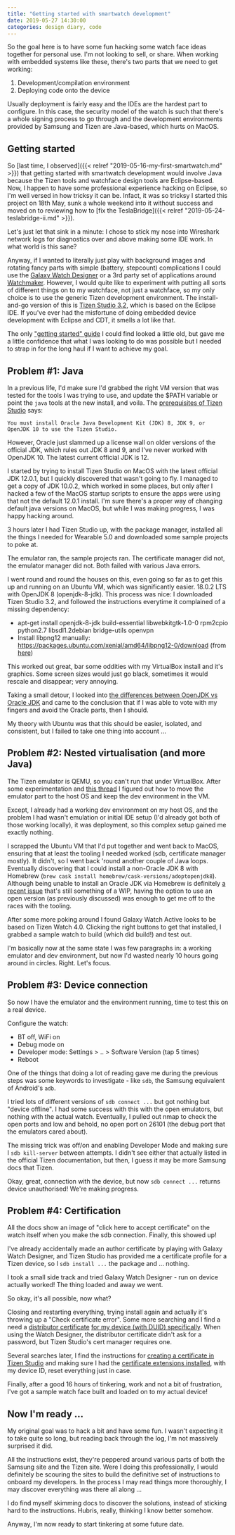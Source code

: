 ```yaml
---
title: "Getting started with smartwatch development"
date: 2019-05-27 14:30:00
categories: design diary, code
---
```


So the goal here is to have some fun hacking some watch face ideas together for personal use. I'm not looking to sell, or share. When working with embedded systems like these, there's two parts that we need to get working:

 1. Development/compilation environment
 2. Deploying code onto the device

Usually deployment is fairly easy and the IDEs are the hardest part to configure. In this case, the security model of the watch is such that there's a whole signing process to go through and the development environments provided by Samsung and Tizen are Java-based, which hurts on MacOS.

## Getting started

So [last time, I observed]({{< relref "2019-05-16-my-first-smartwatch.md" >}}) that getting started with smartwatch development would involve Java because the Tizen tools and watchface design tools are Eclipse-based. Now, I happen to have some professional experience hacking on Eclipse, so I'm well versed in how tricksy it can be. Infact, it was so tricksy I started this project on 18th May, sunk a whole weekend into it without success and moved on to reviewing how to [fix the TeslaBridge]({{< relref "2019-05-24-teslabridge-ii.md" >}}).

Let's just let that sink in a minute: I chose to stick my nose into Wireshark network logs for diagnostics over and above making some IDE work. In what world is this sane?

Anyway, if I wanted to literally just play with background images and rotating fancy parts with simple (battery, stepcount) complications I could use the [Galaxy Watch Designer](https://developer.samsung.com/galaxy-watch/design/watch-designer) or a 3rd party set of applications around [Watchmaker](https://watchmaker.haz.wiki/tips:start). However, I would quite like to experiment with putting all sorts of different things on to my watchface, not just a watchface, so my only choice is to use the generic Tizen development environment. The install-and-go version of this is [Tizen Studio 3.2](https://developer.tizen.org/ko/development/tizen-studio?langredirect=1), which is based on the Eclipse IDE. If you've ever had the misfortune of doing embedded device development with Eclipse and CDT, it smells a lot like that.

The only ["getting started" guide](https://www.tizenexperts.com/2015/12/how-to-deploy-to-gear-s2-smartwatch/) I could find looked a little old, but gave me a little confidence that what I was looking to do was possible but I needed to strap in for the long haul if I want to achieve my goal.

## Problem #1: Java

In a previous life, I'd make sure I'd grabbed the right VM version that was tested for the tools I was trying to use, and update the $PATH variable or point the `java` tools at the new install, and voila. The [prerequisites of Tizen Studio](https://developer.tizen.org/development/tizen-studio/download/installing-tizen-studio/prerequisites) says:

    You must install Oracle Java Development Kit (JDK) 8, JDK 9, or OpenJDK 10 to use the Tizen Studio.

However, Oracle just slammed up a license wall on older versions of the official JDK, which rules out JDK 8 and 9, and I've never worked with OpenJDK 10. The latest current official JDK is 12.

I started by trying to install Tizen Studio on MacOS with the latest official JDK 12.0.1, but I quickly discovered that wasn't going to fly. I managed to get a copy of JDK 10.0.2, which worked in some places, but only after I hacked a few of the MacOS startup scripts to ensure the apps were using that not the default 12.0.1 install. I'm sure there's a proper way of changing default java versions on MacOS, but while I was making progress, I was happy hacking around.

3 hours later I had Tizen Studio up, with the package manager, installed all the things I needed for Wearable 5.0 and downloaded some sample projects to poke at.

The emulator ran, the sample projects ran. The certificate manager did not, the emulator manager did not. Both failed with various Java errors.

I went round and round the houses on this, even going so far as to get this up and running on an Ubuntu VM, which was significantly easier. 18.0.2 LTS with OpenJDK 8 (openjdk-8-jdk). This process was nice: I downloaded Tizen Studio 3.2, and followed the instructions everytime it complained of a missing dependency:

 * apt-get install openjdk-8-jdk build-essential libwebkitgtk-1.0-0 rpm2cpio python2.7 libsdl1.2debian bridge-utils openvpn 
 * Install libpng12 manually: https://packages.ubuntu.com/xenial/amd64/libpng12-0/download (from [here](https://www.linuxuprising.com/2018/05/fix-libpng12-0-missing-in-ubuntu-1804.html))

This worked out great, bar some oddities with my VirtualBox install and it's graphics. Some screen sizes would just go black, sometimes it would rescale and disappear; very annoying.

Taking a small detour, I looked into [the differences between OpenJDK vs Oracle JDK](https://javapapers.com/java/oracle-jdk-vs-openjdk-and-java-jdk-development-process/) and came to the conclusion that if I was able to vote with my fingers and avoid the Oracle parts, then I should.

My theory with Ubuntu was that this should be easier, isolated, and consistent, but I failed to take one thing into account ...

## Problem #2: Nested virtualisation (and more Java)

The Tizen emulator is QEMU, so you can't run that under VirtualBox. After some experimentation and [this thread](https://stackoverflow.com/questions/19846569/need-guide-on-how-to-make-development-in-virtualbox-ubuntu-and-debug-with-an-emu) I figured out how to move the emulator part to the host OS and keep the dev environment in the VM. 

Except, I already had a working dev environment on my host OS, and the problem I had wasn't emulation or initial IDE setup (I'd already got both of those working locally), it was deployment, so this complex setup gained me exactly nothing.

I scrapped the Ubuntu VM that I'd put together and went back to MacOS, ensuring that at least the tooling I needed worked (sdb, certificate manager mostly). It didn't, so I went back 'round another couple of Java loops. Eventually discovering that I could install a non-Oracle JDK 8 with Homebrew (`brew cask install homebrew/cask-versions/adoptopenjdk8`). Although being unable to install an Oracle JDK via Homebrew is definitely [a recent issue](https://github.com/Homebrew/homebrew-cask-versions/issues/7253) that's still something of a WIP, having the option to use an open version (as previously discussed) was enough to get me off to the races with the tooling.

After some more poking around I found Galaxy Watch Active looks to be based on Tizen Watch 4.0. Clicking the right buttons to get that installed, I grabbed a sample watch to build (which did build!) and test out.

I'm basically now at the same state I was few paragraphs in: a working emulator and dev environment, but now I'd wasted nearly 10 hours going around in circles. Right. Let's focus.

## Problem #3: Device connection

So now I have the emulator and the environment running, time to test this on a real device.

Configure the watch:

 * BT off, WiFi on
 * Debug mode on
 * Developer mode: Settings > .. > Software Version (tap 5 times)
 * Reboot

One of the things that doing a lot of reading gave me during the previous steps was some keywords to investigate - like `sdb`, the Samsung equivalent of Android's `adb`.

I tried lots of different versions of `sdb connect ...` but got nothing but "device offline". I had some success with this with the open emulators, but nothing with the actual watch. Eventually, I pulled out nmap to check the open ports and low and behold, no open port on 26101 (the debug port that the emulators cared about).

The missing trick was off/on and enabling Developer Mode and making sure I `sdb kill-server` between attempts. I didn't see either that actually listed in the official Tizen documentation, but then, I guess it may be more Samsung docs that Tizen.

Okay, great, connection with the device, but now `sdb connect ...` returns device unauthorised! We're making progress.

## Problem #4: Certification

All the docs show an image of "click here to accept certificate" on the watch itself when you make the sdb connection. Finally, this showed up!

I've already accidentally made an author certificate by playing with Galaxy Watch Designer, and Tizen Studio has provided me a certificate profile for a Tizen device, so I `sdb install ...` the package and ... nothing.

I took a small side track and tried Galaxy Watch Designer - run on device actually worked! The thing loaded and away we went.

So okay, it's all possible, now what?

Closing and restarting everything, trying install again and actually it's throwing up a "Check certificate error". Some more searching and I find a need a [distributor certificate](https://resources.developer.samsung.com/040_Samsung_Developer_Program_FAQs/Galaxy_Watch_Designer_FAQs/What_is_a_distributor_certificate_and_how_is_it_used%3F) [for my device (with DUID) specifically](http://denvycom.com/blog/how-to-install-wgt-files-gear2/). When using the Watch Designer, the distributor certificate didn't ask for a password, but Tizen Studio's cert manager requires one.

Several searches later, I find the instructions for [creating a certificate in Tizen Studio](https://developer.samsung.com/galaxy-watch/develop/getting-certificates/create) and making sure I had the [certificate extensions installed](https://developer.samsung.com/galaxy-watch/develop/tech-doc/tizen-extension-sdk-guide), with my device ID, reset everything just in case.

Finally, after a good 16 hours of tinkering, work and not a bit of frustration, I've got a sample watch face built and loaded on to my actual device!

## Now I'm ready ...

My original goal was to hack a bit and have some fun. I wasn't expecting it to take quite so long, but reading back through the log, I'm not massively surprised it did.

All the instructions exist, they're peppered around various parts of both the Samsung site and the Tizen site. Were I doing this professionally, I would definitely be scouring the sites to build the definitive set of instructions to onboard my developers. In the process I may read things more thoroughly, I may discover everything was there all along ...

I do find myself skimming docs to discover the solutions, instead of sticking hard to the instructions. Hubris, really, thinking I know better somehow.

Anyway, I'm now ready to start tinkering at some future date.